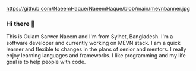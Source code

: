 https://github.com/NaeemHaque/NaeemHaque/blob/main/mevnbanner.jpg
### Hi there 👋 

This is Gulam Sarwer Naeem and I'm from Sylhet, Bangladesh. I'm a software developer and currently working on MEVN stack. I am a quick learner and flexible to changes in the plans of senior and mentors. I really enjoy learning languages and frameworks. I like programming and my life goal is to help people with code.

<!-- ![Anurag's GitHub stats](https://github-readme-stats.vercel.app/api?username=NaeemHaque&theme=dark&show_icons=true) -->

<!--
**NaeemHaque/NaeemHaque** is a ✨ _special_ ✨ repository because its `README.md` (this file) appears on your GitHub profile.



Here are some ideas to get you started:

- 🔭 I’m currently working on ...
- 🌱 I’m currently learning ...
- 👯 I’m looking to collaborate on ...
- 🤔 I’m looking for help with ...
- 💬 Ask me about ...
- 📫 How to reach me: ...
- 😄 Pronouns: ...
- ⚡ Fun fact: ...
-->
